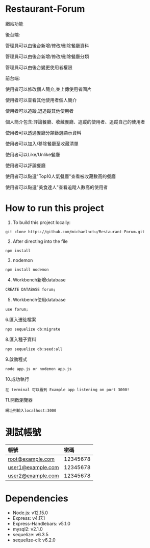# Restaurant-Forum


網站功能

後台端: 

管理員可以由後台新增/修改/刪除餐廳資料

管理員可以由後台新增/修改/刪除餐廳分類

管理員可以由後台變更使用者權限

前台端: 

使用者可以修改個人簡介,並上傳使用者圖片

使用者可以查看其他使用者個人簡介

使用者可以追蹤,退追蹤其他使用者

個人簡介包含:評論餐廳、收藏餐廳、追蹤的使用者、追蹤自己的使用者

使用者可以透過餐廳分類篩選顯示資料

使用者可以加入/移除餐廳至收藏清單

使用者可以Like/Unlike餐廳

使用者可以評論餐廳

使用者可以點選"Top10人氣餐廳"查看被收藏數高的餐廳

使用者可以點選"美食達人"查看追蹤人數高的使用者

# How to run this project
1. To build this project locally:
```
git clone https://github.com/michaelnctu/Restaurant-Forum.git
```
2. After directing into the file
```
npm install
```
3. nodemon
```
npm install nodemon 
```
4. Workbench新增database
```
CREATE DATABASE forum;
```
5. Workbench使用database
```
use forum;
```
6.匯入遷徙檔案
```
npx sequelize db:migrate
```
8.匯入種子資料
```
npx sequelize db:seed:all
```
9.啟動程式
```
node app.js or nodemon app.js
```
10.成功執行
```
在 terminal 可以看到 Example app listening on port 3000!
```
11.開啟瀏覽器
```
網址列輸入localhost:3000
```

# 測試帳號
| 帳號 | 密碼 |
| :------------- | :------------- |
| root@example.com | 12345678  |
| user1@example.com | 12345678  |
| user2@example.com	| 12345678  |


# Dependencies
+ Node.js: v12.15.0
+ Express: v4.17.1
+ Express-Handlebars: v5.1.0
+ mysql2: v2.1.0
+ sequelize: v6.3.5
+ sequelize-cli: v6.2.0


